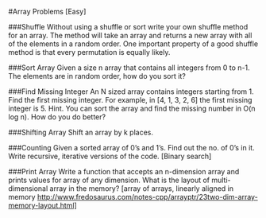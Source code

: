 #Array Problems [Easy]

###Shuffle
Without using a shuffle or sort write your own shuffle method for an array. The method will take an array and returns a new array with all of the elements in a random order. One important property of a good shuffle method is that every permutation is equally likely.

###Sort Array
Given a size n array that contains all integers from 0 to n-1. The elements are in random order, how do you sort it? 

###Find Missing Integer
An N sized array contains integers starting from 1. Find the first missing integer. For example, in [4, 1, 3, 2, 6] the first missing integer is 5. 
Hint. You can sort the array and find the missing number in O(n log n). How do you do better? 

###Shifting Array
Shift an array by k places. 

###Counting
Given a sorted array of 0’s and 1’s. Find out the no. of 0’s in it. Write recursive, iterative versions of the code. [Binary search]

###Print Array
Write a function that accepts an n-dimension array and prints values for array of any dimension. What is the layout of multi-dimensional array in the memory? [array of arrays, linearly aligned in memory http://www.fredosaurus.com/notes-cpp/arrayptr/23two-dim-array-memory-layout.html]

